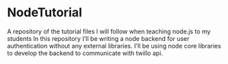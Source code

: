 # NodeTutorial

A repository of the tutorial files I will follow when teaching node.js to my students
In this repository I'll be writing a node backend for user authentication without any external libraries.
I'll be using node core libraries to develop the backend to communicate with twillo api.
